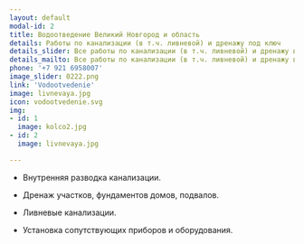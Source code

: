 ```yaml
---
layout: default
modal-id: 2
title: Водоотведение Великий Новгород и область
details: Работы по канализации (в т.ч. ливневой) и дренажу под ключ
details_slider: Все работы по канализации (в т.ч. ливневой) и дренажу в вашем доме и на вашем участке под ключ!
details_mailto: Все работы по канализации (в т.ч. ливневой) и дренажу в вашем доме и на вашем участке под ключ!
phone: '+7 921 6958007'
image_slider: 0222.png
link: 'Vodootvedenie'
image: livnevaya.jpg
icon: vodootvedenie.svg
img:
- id: 1
  image: kolco2.jpg
- id: 2
  image: livnevaya.jpg

---
```


* Внутренняя разводка канализации.

* Дренаж участков, фундаментов домов, подвалов. 

* Ливневые канализации.

* Установка сопутствующих приборов и оборудования.